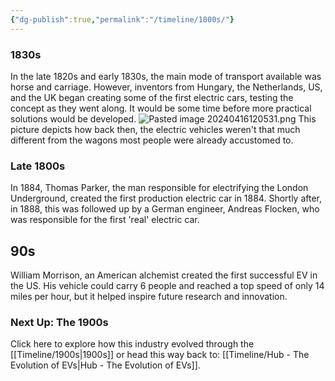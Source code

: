 ```yaml
---
{"dg-publish":true,"permalink":"/timeline/1800s/"}
---
```


### 1830s 
In the late 1820s and early 1830s, the main mode of transport available was horse and carriage. However, inventors from Hungary, the Netherlands, US, and the UK began creating some of the first electric cars, testing the concept as they went along. It would be some time before more practical solutions would be developed. 
![Pasted image 20240416120531.png](/img/user/Pasted%20image%2020240416120531.png)
This picture depicts how back then, the electric vehicles weren't that much different from the wagons most people were already accustomed to. 
### Late 1800s
In 1884, Thomas Parker, the man responsible for electrifying the London Underground, created the first production electric car in 1884. Shortly after, in 1888, this was followed up by a German engineer, Andreas Flocken, who was responsible for the first 'real' electric car. 

## 90s
William Morrison, an American alchemist created the first successful EV in the US. His vehicle could carry 6 people and reached a top speed of only 14 miles per hour, but it helped inspire future research and innovation. 

### Next Up: The 1900s
Click here to explore how this industry evolved through the [[Timeline/1900s\|1900s]] or head this way back to: [[Timeline/Hub - The Evolution of EVs\|Hub - The Evolution of EVs]]. 